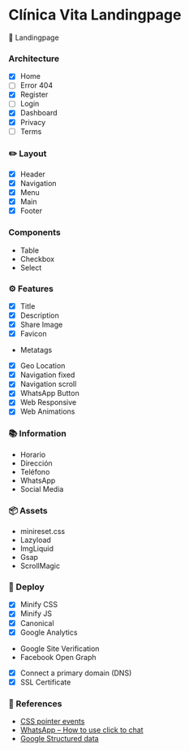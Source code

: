 # Clínica Vita Landingpage
🍏 Landingpage

### Architecture
- [x] Home
- [ ] Error 404
- [x] Register
- [ ] Login
- [x] Dashboard
- [x] Privacy
- [ ] Terms

### ✏️ Layout
- [x] Header
- [x] Navigation
- [x] Menu
- [x] Main
- [x] Footer

### Components
- Table
- Checkbox
- Select

### ⚙️ Features
- [x] Title
- [x] Description
- [x] Share Image
- [x] Favicon
- Metatags
- [x] Geo Location
- [x] Navigation fixed
- [x] Navigation scroll
- [x] WhatsApp Button
- [x] Web Responsive
- [x] Web Animations

### 📚 Information
- Horario
- Dirección
- Teléfono
- WhatsApp
- Social Media

### 📦 Assets
- minireset.css
- Lazyload
- ImgLiquid
- Gsap
- ScrollMagic

### 🚀 Deploy
- [x] Minify CSS
- [x] Minify JS
- [x] Canonical
- [x] Google Analytics
- Google Site Verification
- Facebook Open Graph
- [x] Connect a primary domain (DNS)
- [x] SSL Certificate

### 📎 References
- [CSS pointer events](https://developer.mozilla.org/en-US/docs/Web/CSS/pointer-events)
- [WhatsApp – How to use click to chat](https://faq.whatsapp.com/5913398998672934)
- [Google Structured data](https://developers.google.com/search/docs/appearance/structured-data/image-license-metadata)
